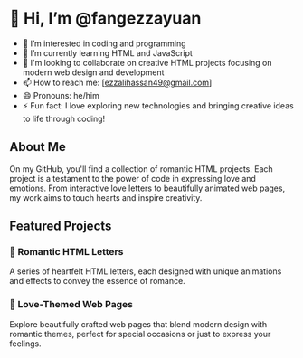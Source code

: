 # 👋 Hi, I’m @fangezzayuan
- 👀 I’m interested in coding and programming 
- 🌱 I’m currently learning HTML and JavaScript
- 💞️ I'm looking to collaborate on creative HTML projects focusing on modern web design and development
- 📫 How to reach me: [ezzalihassan49@gmail.com]
- 😄 Pronouns: he/him 
- ⚡ Fun fact: I love exploring new technologies and bringing creative ideas to life through coding!

## About Me
On my GitHub, you'll find a collection of romantic HTML projects. Each project is a testament to the power of code in expressing love and emotions. From interactive love letters to beautifully animated web pages, my work aims to touch hearts and inspire creativity.

## Featured Projects
### 💌 Romantic HTML Letters
A series of heartfelt HTML letters, each designed with unique animations and effects to convey the essence of romance.

### 🌹 Love-Themed Web Pages
Explore beautifully crafted web pages that blend modern design with romantic themes, perfect for special occasions or just to express your feelings.

<!---
fangezzayuan/fangezzayuan is a ✨ special ✨ repository because its `README.md` (this file) appears on your GitHub profile.
You can click the Preview link to take a look at your changes.
--->

